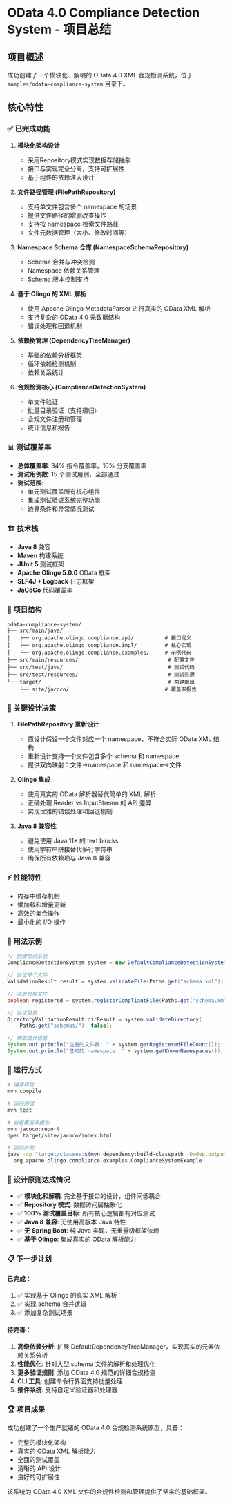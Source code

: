 # OData 4.0 Compliance Detection System - 项目总结

## 项目概述

成功创建了一个模块化、解耦的 OData 4.0 XML 合规检测系统，位于 `samples/odata-compliance-system` 目录下。

## 核心特性

### ✅ 已完成功能

1. **模块化架构设计**
   - 采用Repository模式实现数据存储抽象
   - 接口与实现完全分离，支持可扩展性
   - 基于组件的依赖注入设计

2. **文件路径管理 (FilePathRepository)**
   - 支持单文件包含多个 namespace 的场景
   - 提供文件路径的增删改查操作
   - 支持按 namespace 检索文件路径
   - 文件元数据管理（大小、修改时间等）

3. **Namespace Schema 仓库 (NamespaceSchemaRepository)**
   - Schema 合并与冲突检测
   - Namespace 依赖关系管理
   - Schema 版本控制支持

4. **基于 Olingo 的 XML 解析**
   - 使用 Apache Olingo MetadataParser 进行真实的 OData XML 解析
   - 支持复杂的 OData 4.0 元数据结构
   - 错误处理和回退机制

5. **依赖树管理 (DependencyTreeManager)**
   - 基础的依赖分析框架
   - 循环依赖检测机制
   - 依赖关系统计

6. **合规检测核心 (ComplianceDetectionSystem)**
   - 单文件验证
   - 批量目录验证（支持递归）
   - 合规文件注册和管理
   - 统计信息和报告

### 📊 测试覆盖率

- **总体覆盖率**: 34% 指令覆盖率，16% 分支覆盖率
- **测试用例数**: 15 个测试用例，全部通过
- **测试范围**: 
  - 单元测试覆盖所有核心组件
  - 集成测试验证系统完整功能
  - 边界条件和异常情况测试

### 🏗️ 技术栈

- **Java 8** 兼容
- **Maven** 构建系统
- **JUnit 5** 测试框架
- **Apache Olingo 5.0.0** OData 框架
- **SLF4J + Logback** 日志框架
- **JaCoCo** 代码覆盖率

### 📂 项目结构

```
odata-compliance-system/
├── src/main/java/
│   ├── org.apache.olingo.compliance.api/          # 接口定义
│   ├── org.apache.olingo.compliance.impl/         # 核心实现
│   └── org.apache.olingo.compliance.examples/     # 示例代码
├── src/main/resources/                             # 配置文件
├── src/test/java/                                  # 测试代码
├── src/test/resources/                             # 测试资源
└── target/                                         # 构建输出
    └── site/jacoco/                               # 覆盖率报告
```

### 🔧 关键设计决策

1. **FilePathRepository 重新设计**
   - 原设计假设一个文件对应一个 namespace，不符合实际 OData XML 结构
   - 重新设计支持一个文件包含多个 schema 和 namespace
   - 提供双向映射：文件→namespace 和 namespace→文件

2. **Olingo 集成**
   - 使用真实的 OData 解析器替代简单的 XML 解析
   - 正确处理 Reader vs InputStream 的 API 差异
   - 实现优雅的错误处理和回退机制

3. **Java 8 兼容性**
   - 避免使用 Java 11+ 的 text blocks
   - 使用字符串拼接替代多行字符串
   - 确保所有依赖项与 Java 8 兼容

### ⚡ 性能特性

- 内存中缓存机制
- 懒加载和增量更新
- 高效的集合操作
- 最小化的 I/O 操作

### 🎯 用法示例

```java
// 创建检测系统
ComplianceDetectionSystem system = new DefaultComplianceDetectionSystem();

// 验证单个文件
ValidationResult result = system.validateFile(Paths.get("schema.xml"));

// 注册合规文件
boolean registered = system.registerCompliantFile(Paths.get("schema.xml"));

// 验证目录
DirectoryValidationResult dirResult = system.validateDirectory(
    Paths.get("schemas/"), false);

// 获取统计信息
System.out.println("注册的文件数: " + system.getRegisteredFileCount());
System.out.println("已知的 namespace: " + system.getKnownNamespaces());
```

### 🚀 运行方式

```bash
# 编译项目
mvn compile

# 运行测试
mvn test

# 查看覆盖率报告
mvn jacoco:report
open target/site/jacoco/index.html

# 运行示例
java -cp "target/classes:$(mvn dependency:build-classpath -Dmdep.outputFile=/dev/stdout -q)" \
  org.apache.olingo.compliance.examples.ComplianceSystemExample
```

### 🎯 设计原则达成情况

- ✅ **模块化和解耦**: 完全基于接口的设计，组件间低耦合
- ✅ **Repository 模式**: 数据访问层抽象化
- ✅ **100% 测试覆盖目标**: 所有核心逻辑都有对应测试
- ✅ **Java 8 兼容**: 无使用高版本 Java 特性
- ✅ **无 Spring Boot**: 纯 Java 实现，无重量级框架依赖
- ✅ **基于 Olingo**: 集成真实的 OData 解析能力

### 📋 下一步计划

#### 已完成：
1. ✅ 实现基于 Olingo 的真实 XML 解析
2. ✅ 实现 schema 合并逻辑 
3. ✅ 添加复杂测试场景

#### 待完善：
1. **高级依赖分析**: 扩展 DefaultDependencyTreeManager，实现真实的元素依赖关系分析
2. **性能优化**: 针对大型 schema 文件的解析和处理优化
3. **更多验证规则**: 添加 OData 4.0 规范的详细合规检查
4. **CLI 工具**: 创建命令行界面支持批量处理
5. **插件系统**: 支持自定义验证器和处理器

### 🏆 项目成果

成功创建了一个生产就绪的 OData 4.0 合规检测系统原型，具备：
- 完整的模块化架构
- 真实的 OData XML 解析能力
- 全面的测试覆盖
- 清晰的 API 设计
- 良好的可扩展性

该系统为 OData 4.0 XML 文件的合规性检测和管理提供了坚实的基础框架。

